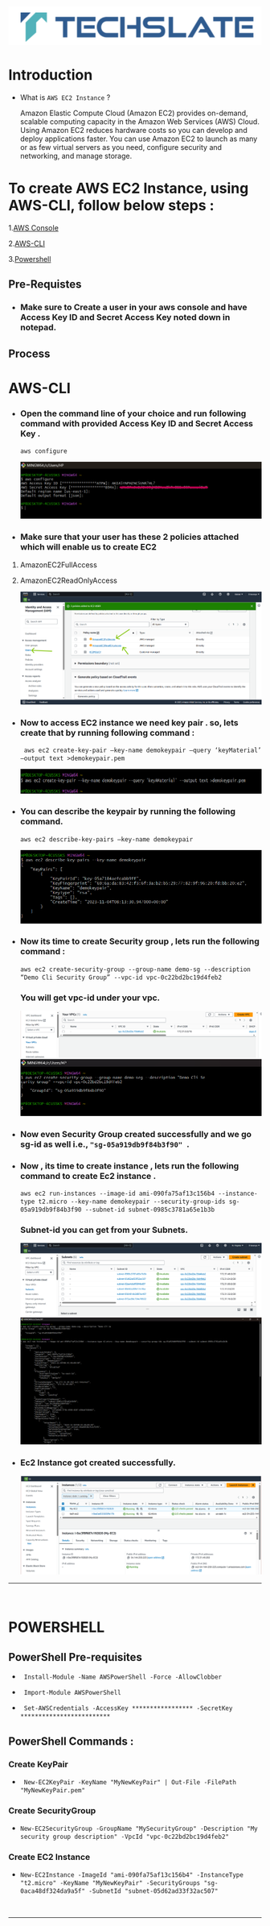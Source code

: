 ![TechSlate](../../global/images/ts.png)

#  Introduction

- What is ``AWS EC2 Instance`` ?

    Amazon Elastic Compute Cloud (Amazon EC2) provides on-demand, scalable computing capacity in the Amazon Web Services (AWS) Cloud. Using Amazon EC2 reduces hardware costs so you can develop and deploy applications faster. You can use Amazon EC2 to launch as many or as few virtual servers as you need, configure security and networking, and manage storage. 
    
# To create AWS EC2 Instance, using AWS-CLI, follow below steps :

1.[AWS Console](#aws-console)

2.[AWS-CLI](#aws-cli)

3.[Powershell](#powershell)

## Pre-Requistes

- ### Make sure to Create a user in your aws console and have Access Key ID and Secret Access Key noted down in notepad.

## Process

# **AWS-CLI**

- ### Open the command line of your choice and run following command with provided **Access Key ID** and **Secret Access Key** .

      aws configure 

    ![EC2 Instance](../images/aws-conf.png)

- ### Make sure that your user has these 2 policies attached which will enable us to create EC2
1. AmazonEC2FullAccess
2. AmazonEC2ReadOnlyAccess

    ![EC2 Instance](../images/policies.png)

- ### Now to access EC2 instance we need key pair . so, lets create that by running following command : 

       aws ec2 create-key-pair –key-name demokeypair –query ‘keyMaterial’ –output text >demokeypair.pem 

    ![EC2 Instance](../images/keypair.png)

- ### You can describe the keypair by running the following command.

      aws ec2 describe-key-pairs –key-name demokeypair

    ![EC2 Instance](../images/demokeypair.png)

- ### Now its time to create Security group , lets run the following  command : 

      aws ec2 create-security-group --group-name demo-sg --description “Demo Cli Security Group” --vpc-id vpc-0c22bd2bc19d4feb2 
    ### You will get vpc-id under your vpc.

    ![EC2 Instance](../images/vpc_id.png)
    ![EC2 Instance](../images/sg.png)

- ### Now even Security Group created successfully and we go sg-id as well i.e., ```"sg-05a919db9f84b3f90" ```.

- ### Now , its time to create instance , lets run the following command to create Ec2 instance .

      aws ec2 run-instances --image-id ami-090fa75af13c156b4 --instance-type t2.micro --key-name demokeypair --security-group-ids sg-05a919db9f84b3f90 --subnet-id subnet-0985c3781a65e1b3b

    ### Subnet-id you can get from your Subnets.

    ![EC2 Instance](../images/subnet.png)
    ![EC2 Instance](../images/instance.png)


- ### Ec2 Instance got created successfully.

    ![EC2 Instance](../images/success.png)


<hr>
<br>

# POWERSHELL

 ## PowerShell Pre-requisites

 -      Install-Module -Name AWSPowerShell -Force -AllowClobber

 -      Import-Module AWSPowerShell

 -      Set-AWSCredentials -AccessKey ***************** -SecretKey *************************


 ## PowerShell Commands :

 ### Create KeyPair

 -      New-EC2KeyPair -KeyName "MyNewKeyPair" | Out-File -FilePath "MyNewKeyPair.pem"

 ### Create SecurityGroup

 -     New-EC2SecurityGroup -GroupName "MySecurityGroup" -Description "My security group description" -VpcId "vpc-0c22bd2bc19d4feb2"

 ### Create EC2 Instance

 -     New-EC2Instance -ImageId "ami-090fa75af13c156b4" -InstanceType "t2.micro" -KeyName "MyNewKeyPair" -SecurityGroups "sg-0aca48df324da9a5f" -SubnetId "subnet-05d62ad33f32ac507"

 <br>

<hr>